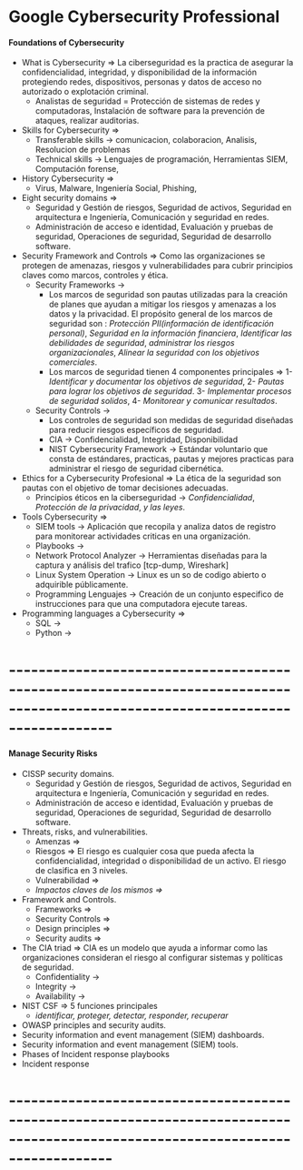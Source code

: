 # Google Cybersecurity Professional

#### Foundations of Cybersecurity

- What is Cybersecurity => La ciberseguridad es la practica de asegurar la confidencialidad, integridad, y disponibilidad de la información protegiendo redes, dispositivos, personas y datos de acceso no autorizado o explotación criminal.
  - Analistas de seguridad = Protección de sistemas de redes y computadoras, Instalación de software para la prevención de ataques, realizar auditorias.
- Skills for Cybersecurity =>
  - Transferable skills -> comunicacion, colaboracion, Analisis, Resolucion de problemas
  - Technical skills -> Lenguajes de programación, Herramientas SIEM, Computación forense,
- History Cybersecurity =>
  - Virus, Malware, Ingeniería Social, Phishing,
- Eight security domains =>
  - Seguridad y Gestión de riesgos, Seguridad de activos, Seguridad en arquitectura e Ingeniería, Comunicación y seguridad en redes.
  - Administración de acceso e identidad, Evaluación y pruebas de seguridad, Operaciones de seguridad, Seguridad de desarrollo software.
- Security Framework and Controls => Como las organizaciones se protegen de amenazas, riesgos y vulnerabilidades para cubrir principios claves como marcos, controles y ética.
  - Security Frameworks ->
    - Los marcos de seguridad son pautas utilizadas para la creación de planes que ayudan a mitigar los riesgos y amenazas a los datos y la privacidad. El propósito general de los marcos de seguridad son : _Protección PII(información de identificación personal)_, _Seguridad en la información financiera_, _Identificar las debilidades de seguridad_, _administrar los riesgos organizacionales_, _Alinear la seguridad con los objetivos comerciales_.
    - Los marcos de seguridad tienen 4 componentes principales => 1- _Identificar y documentar los objetivos de seguridad_, 2- _Pautas para lograr los objetivos de seguridad_. 3- _Implementar procesos de seguridad solidos_, 4- _Monitorear y comunicar resultados_.
  - Security Controls ->
    - Los controles de seguridad son medidas de seguridad diseñadas para reducir riesgos específicos de seguridad.
    - CIA -> Confidencialidad, Integridad, Disponibilidad
    - NIST Cybersecurity Framework -> Estándar voluntario que consta de estándares, practicas, pautas y mejores practicas para administrar el riesgo de seguridad cibernética.
- Ethics for a Cybersecurity Profesional => La ética de la seguridad son pautas con el objetivo de tomar decisiones adecuadas.
  - Principios éticos en la ciberseguridad -> _Confidencialidad_, _Protección de la privacidad_, _y las leyes_.
- Tools Cybersecurity =>
  - SIEM tools -> Aplicación que recopila y analiza datos de registro para monitorear actividades criticas en una organización.
  - Playbooks ->
  - Network Protocol Analyzer -> Herramientas diseñadas para la captura y análisis del trafico [tcp-dump, Wireshark]
  - Linux System Operation -> Linux es un so de codigo abierto o adquirible públicamente.
  - Programming Lenguajes -> Creación de un conjunto especifico de instrucciones para que una computadora ejecute tareas.
- Programming languages a Cybersecurity =>
  - SQL ->
  - Python ->

# --------------------------------------------------------------------------------------------------------------------------------

#### Manage Security Risks

- CISSP security domains.
  - Seguridad y Gestión de riesgos, Seguridad de activos, Seguridad en arquitectura e Ingeniería, Comunicación y seguridad en redes.
  - Administración de acceso e identidad, Evaluación y pruebas de seguridad, Operaciones de seguridad, Seguridad de desarrollo software.
- Threats, risks, and vulnerabilities.
  - Amenzas =>
  - Riesgos => El riesgo es cualquier cosa que pueda afecta la confidencialidad, integridad o disponibilidad de un activo. El riesgo de clasifica en 3 niveles.
  - Vulnerabilidad =>
  - _Impactos claves de los mismos =>_
- Framework and Controls.
  - Frameworks =>
  - Security Controls =>
  - Design principles =>
  - Security audits =>
- The CIA triad => CIA es un modelo que ayuda a informar como las organizaciones consideran el riesgo al configurar sistemas y políticas de seguridad.
  - Confidentiality ->
  - Integrity ->
  - Availability ->
- NIST CSF => 5 funciones principales
  - _identificar, proteger, detectar, responder, recuperar_
- OWASP principles and security audits.
- Security information and event management (SIEM) dashboards.
- Security information and event management (SIEM) tools.
- Phases of Incident response playbooks
- Incident response

# --------------------------------------------------------------------------------------------------------------------------------
